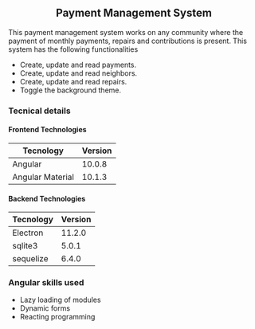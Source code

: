<h2 align="center">Payment Management System</h2>

<p>This payment management system works on any community where the payment of monthly payments, repairs and contributions is present. 
This system has the following functionalities </p>

* Create, update and read payments.
* Create, update and read neighbors.
* Create, update and read repairs.
* Toggle the background theme.

<h3><b>Tecnical details</b></h3>

<h4>Frontend Technologies</h4>

Tecnology  | Version
------------- | -------------
Angular | 10.0.8
Angular Material | 10.1.3

<h4>Backend Technologies</h4>

Tecnology  | Version
------------- | -------------
Electron | 11.2.0
sqlite3 | 5.0.1
sequelize | 6.4.0

<h3><b>Angular skills used</b></h3>

* Lazy loading of modules
* Dynamic forms
* Reacting programming
